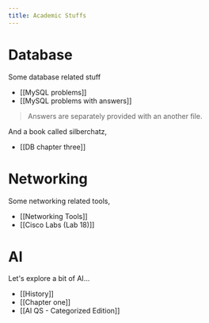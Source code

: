 ```yaml
---
title: Academic Stuffs
---
```


# Database

Some database related stuff
- [[MySQL problems]]
- [[MySQL problems with answers]]

> Answers are separately provided with an another file.

And a book called silberchatz,
- [[DB chapter three]]

# Networking
Some networking related tools,
-  [[Networking Tools]] 
- [[Cisco Labs (Lab 18)]]

# AI
Let's explore a bit of AI...
- [[History]]
- [[Chapter one]]
- [[AI QS - Categorized Edition]]